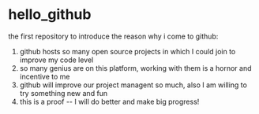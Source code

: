 hello_github
============

the first repository to introduce the reason why i come to github:

1. github hosts so many open source projects in which I could join to improve my code level
2. so many genius are on this platform, working with them is a hornor and incentive to me
3. github will improve our project managent so much, also I am willing to try something new and fun 
4. this is a proof -- I will do better and make big progress!
